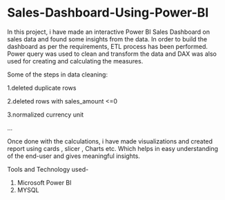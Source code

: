 # Sales-Dashboard-Using-Power-BI

In this project, i have made an interactive Power BI Sales Dashboard on sales data and found some insights from the data. In order to build the dashboard as per the requirements, ETL process has been performed. Power query was used to clean and transform the data and DAX was also used for creating and calculating the measures.

Some of the steps in data cleaning:

1.deleted duplicate rows

2.deleted rows with sales_amount <=0

3.normalized currency unit

...

Once done with the calculations, i have made visualizations and created report using cards , slicer , Charts etc.
Which helps in easy understanding of the end-user and gives meaningful insights.

Tools and Technology used-
1. Microsoft Power BI
2. MYSQL
